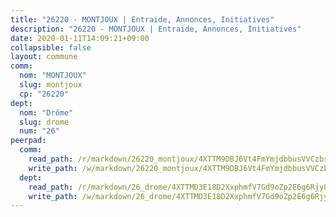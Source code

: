 ```yaml
---
title: "26220 - MONTJOUX | Entraide, Annonces, Initiatives"
description: "26220 - MONTJOUX | Entraide, Annonces, Initiatives"
date: 2020-01-11T14:09:21+09:00
collapsible: false
layout: commune
comm:
  nom: "MONTJOUX"
  slug: montjoux
  cp: "26220"
dept:
  nom: "Drôme"
  slug: drome
  num: "26"
peerpad:
  comm:
    read_path: /r/markdown/26220_montjoux/4XTTM9DBJ6Vt4FmYmjdbbusVVCzbsmEPhhN6aLdoWEkQiKsWm
    write_path: /w/markdown/26220_montjoux/4XTTM9DBJ6Vt4FmYmjdbbusVVCzbsmEPhhN6aLdoWEkQiKsWm-K3TgUxjKzWp8DqYnq7Sp38Mo9r5KLZNjGz91yvKGZHHq51ae6FGS6Ks7mW94BXgjmxv4eKXBhpMww1u8s9eDad7AjFmVKM4Vq1upoQXKUtzr3MNUsYJSszTjNkXCwHBpTuoFSNi1
  dept:
    read_path: /r/markdown/26_drome/4XTTMD3E18D2XxphmfV7Gd9oZp2E6g6Rjy8yoyyuT4SyeeDZv
    write_path: /w/markdown/26_drome/4XTTMD3E18D2XxphmfV7Gd9oZp2E6g6Rjy8yoyyuT4SyeeDZv-K3TgUGX4nG6FnUgVjDeodHJBzD4Z7jTqAJwquijk1LCW8AWc9CAemuRZDQCZC8aha3sgQcHNRUHizJ1bQGiTeNjxAKKxoxsNxcJ7pjGzQ4icP1ftCA9sHED31LddZbCgpf6zkM4Q
---
```


